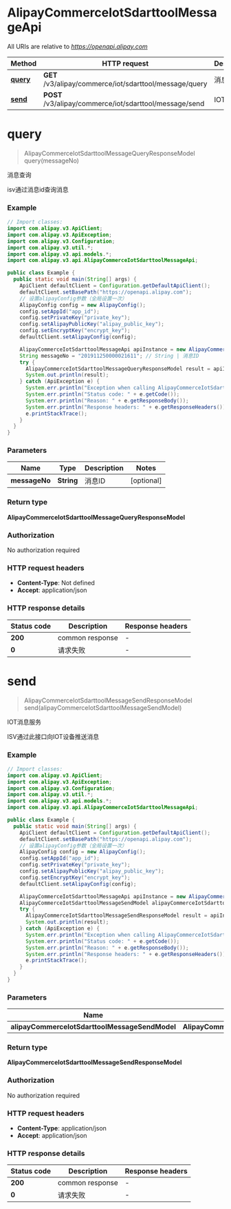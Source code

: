 # AlipayCommerceIotSdarttoolMessageApi

All URIs are relative to *https://openapi.alipay.com*

| Method | HTTP request | Description |
|------------- | ------------- | -------------|
| [**query**](AlipayCommerceIotSdarttoolMessageApi.md#query) | **GET** /v3/alipay/commerce/iot/sdarttool/message/query | 消息查询 |
| [**send**](AlipayCommerceIotSdarttoolMessageApi.md#send) | **POST** /v3/alipay/commerce/iot/sdarttool/message/send | IOT消息服务 |


<a name="query"></a>
# **query**
> AlipayCommerceIotSdarttoolMessageQueryResponseModel query(messageNo)

消息查询

isv通过消息id查询消息

### Example
```java
// Import classes:
import com.alipay.v3.ApiClient;
import com.alipay.v3.ApiException;
import com.alipay.v3.Configuration;
import com.alipay.v3.util.*;
import com.alipay.v3.api.models.*;
import com.alipay.v3.api.AlipayCommerceIotSdarttoolMessageApi;

public class Example {
  public static void main(String[] args) {
    ApiClient defaultClient = Configuration.getDefaultApiClient();
    defaultClient.setBasePath("https://openapi.alipay.com");
    // 设置alipayConfig参数（全局设置一次）
    AlipayConfig config = new AlipayConfig();
    config.setAppId("app_id");
    config.setPrivateKey("private_key");
    config.setAlipayPublicKey("alipay_public_key");
    config.setEncryptKey("encrypt_key");
    defaultClient.setAlipayConfig(config);

    AlipayCommerceIotSdarttoolMessageApi apiInstance = new AlipayCommerceIotSdarttoolMessageApi(defaultClient);
    String messageNo = "201911250000021611"; // String | 消息ID
    try {
      AlipayCommerceIotSdarttoolMessageQueryResponseModel result = apiInstance.query(messageNo);
      System.out.println(result);
    } catch (ApiException e) {
      System.err.println("Exception when calling AlipayCommerceIotSdarttoolMessageApi#query");
      System.err.println("Status code: " + e.getCode());
      System.err.println("Reason: " + e.getResponseBody());
      System.err.println("Response headers: " + e.getResponseHeaders());
      e.printStackTrace();
    }
  }
}
```

### Parameters

| Name | Type | Description  | Notes |
|------------- | ------------- | ------------- | -------------|
| **messageNo** | **String**| 消息ID | [optional] |

### Return type

**AlipayCommerceIotSdarttoolMessageQueryResponseModel**

### Authorization

No authorization required

### HTTP request headers

 - **Content-Type**: Not defined
 - **Accept**: application/json

### HTTP response details
| Status code | Description | Response headers |
|-------------|-------------|------------------|
| **200** | common response |  -  |
| **0** | 请求失败 |  -  |

<a name="send"></a>
# **send**
> AlipayCommerceIotSdarttoolMessageSendResponseModel send(alipayCommerceIotSdarttoolMessageSendModel)

IOT消息服务

ISV通过此接口向IOT设备推送消息

### Example
```java
// Import classes:
import com.alipay.v3.ApiClient;
import com.alipay.v3.ApiException;
import com.alipay.v3.Configuration;
import com.alipay.v3.util.*;
import com.alipay.v3.api.models.*;
import com.alipay.v3.api.AlipayCommerceIotSdarttoolMessageApi;

public class Example {
  public static void main(String[] args) {
    ApiClient defaultClient = Configuration.getDefaultApiClient();
    defaultClient.setBasePath("https://openapi.alipay.com");
    // 设置alipayConfig参数（全局设置一次）
    AlipayConfig config = new AlipayConfig();
    config.setAppId("app_id");
    config.setPrivateKey("private_key");
    config.setAlipayPublicKey("alipay_public_key");
    config.setEncryptKey("encrypt_key");
    defaultClient.setAlipayConfig(config);

    AlipayCommerceIotSdarttoolMessageApi apiInstance = new AlipayCommerceIotSdarttoolMessageApi(defaultClient);
    AlipayCommerceIotSdarttoolMessageSendModel alipayCommerceIotSdarttoolMessageSendModel = new AlipayCommerceIotSdarttoolMessageSendModel(); // AlipayCommerceIotSdarttoolMessageSendModel | 
    try {
      AlipayCommerceIotSdarttoolMessageSendResponseModel result = apiInstance.send(alipayCommerceIotSdarttoolMessageSendModel);
      System.out.println(result);
    } catch (ApiException e) {
      System.err.println("Exception when calling AlipayCommerceIotSdarttoolMessageApi#send");
      System.err.println("Status code: " + e.getCode());
      System.err.println("Reason: " + e.getResponseBody());
      System.err.println("Response headers: " + e.getResponseHeaders());
      e.printStackTrace();
    }
  }
}
```

### Parameters

| Name | Type | Description  | Notes |
|------------- | ------------- | ------------- | -------------|
| **alipayCommerceIotSdarttoolMessageSendModel** | **AlipayCommerceIotSdarttoolMessageSendModel**|  | [optional] |

### Return type

**AlipayCommerceIotSdarttoolMessageSendResponseModel**

### Authorization

No authorization required

### HTTP request headers

 - **Content-Type**: application/json
 - **Accept**: application/json

### HTTP response details
| Status code | Description | Response headers |
|-------------|-------------|------------------|
| **200** | common response |  -  |
| **0** | 请求失败 |  -  |

